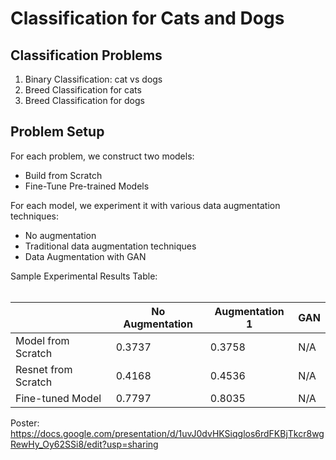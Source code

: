 # Classification for Cats and Dogs

## Classification Problems
1. Binary Classification: cat vs dogs
2. Breed Classification for cats
3. Breed Classification for dogs

## Problem Setup
For each problem, we construct two models:
* Build from Scratch
* Fine-Tune Pre-trained Models

For each model, we experiment it with various data augmentation techniques:
* No augmentation
* Traditional data augmentation techniques
* Data Augmentation with GAN

Sample Experimental Results Table:<br/>
<br/>

|                    | No Augmentation | Augmentation 1 | GAN |
|--------------------|-----------------|----------------|-----|
| Model from Scratch |      0.3737     |       0.3758   | N/A |
| Resnet from Scratch|      0.4168     |       0.4536   | N/A |
| Fine-tuned Model   |      0.7797     |       0.8035   | N/A |

Poster:
https://docs.google.com/presentation/d/1uvJ0dvHKSiqglos6rdFKBjTkcr8wgRewHy_Oy62SSi8/edit?usp=sharing
